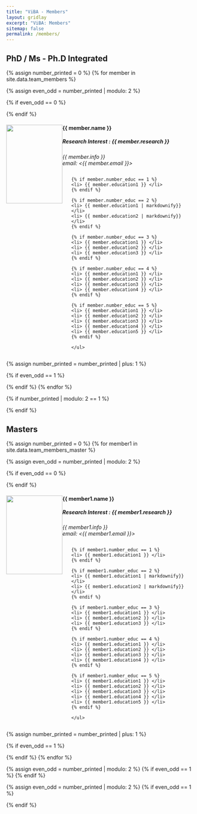 ```yaml
---
title: "ViBA - Members"
layout: gridlay
excerpt: "ViBA: Members"
sitemap: false
permalink: /members/
---
```


 <!--**We are  looking for new PhD students, Postdocs, and Master students to join the team** [(see openings)]({{ site.url }}{{ site.baseurl }}/vacancies) **!**-->

<div class="clearfix">
  <h2>PhD / Ms - Ph.D Integrated</h2>

  {% assign number_printed = 0 %}
  {% for member in site.data.team_members %}

  {% assign even_odd = number_printed | modulo: 2 %}

  {% if even_odd == 0 %}
  <div class="row">
  {% endif %}

  <div class="col-sm-6 clearfix">
  <img src="{{ site.url }}{{ site.baseurl }}/images/teampic/{{ member.photo }}" class="img-responsive" style="width: 150px; height: 210px; object-fit: cover; float: left;" />
    <h4>{{ member.name }}</h4>
    <h5>Research Interest : {{ member.research }}</h5>
    <i>{{ member.info }} <br>email: <{{ member.email }}></i>
    <ul style="overflow: hidden">

    {% if member.number_educ == 1 %}
    <li> {{ member.education1 }} </li>
    {% endif %}

    {% if member.number_educ == 2 %}
    <li> {{ member.education1 | markdownify}} </li>
    <li> {{ member.education2 | markdownify}} </li>
    {% endif %}

    {% if member.number_educ == 3 %}
    <li> {{ member.education1 }} </li>
    <li> {{ member.education2 }} </li>
    <li> {{ member.education3 }} </li>
    {% endif %}

    {% if member.number_educ == 4 %}
    <li> {{ member.education1 }} </li>
    <li> {{ member.education2 }} </li>
    <li> {{ member.education3 }} </li>
    <li> {{ member.education4 }} </li>
    {% endif %}

    {% if member.number_educ == 5 %}
    <li> {{ member.education1 }} </li>
    <li> {{ member.education2 }} </li>
    <li> {{ member.education3 }} </li>
    <li> {{ member.education4 }} </li>
    <li> {{ member.education5 }} </li>
    {% endif %}

    </ul>
  </div>

  {% assign number_printed = number_printed | plus: 1 %}

  {% if even_odd == 1 %}
  </div>
  <div style="clear: both;"></div>
  {% endif %}
  {% endfor %}

  {% if number_printed | modulo: 2 == 1 %}
  </div>
  <div style="clear: both;"></div>
  {% endif %}

</div>

<div class="clearfix" style="margin-top: 30px;">
  <h2>Masters</h2>

  {% assign number_printed = 0 %}
  {% for member1 in site.data.team_members_master %}

  {% assign even_odd = number_printed | modulo: 2 %}

  {% if even_odd == 0 %}

  <div class="row">
  {% endif %}

  <div class="col-sm-6 clearfix">
  <img src="{{ site.url }}{{ site.baseurl }}/images/teampic/{{ member1.photo }}" class="img-responsive" style="width: 150px; height: 210px; object-fit: cover; float: left;"/>
    <h4>{{ member1.name }}</h4>
    <h5>Research Interest : {{ member1.research }}</h5>
    <i>{{ member1.info }} <br>email: <{{ member1.email }}></i>
    <ul style="overflow: hidden">

    {% if member1.number_educ == 1 %}
    <li> {{ member1.education1 }} </li>
    {% endif %}

    {% if member1.number_educ == 2 %}
    <li> {{ member1.education1 | markdownify}} </li>
    <li> {{ member1.education2 | markdownify}} </li>
    {% endif %}

    {% if member1.number_educ == 3 %}
    <li> {{ member1.education1 }} </li>
    <li> {{ member1.education2 }} </li>
    <li> {{ member1.education3 }} </li>
    {% endif %}

    {% if member1.number_educ == 4 %}
    <li> {{ member1.education1 }} </li>
    <li> {{ member1.education2 }} </li>
    <li> {{ member1.education3 }} </li>
    <li> {{ member1.education4 }} </li>
    {% endif %}

    {% if member1.number_educ == 5 %}
    <li> {{ member1.education1 }} </li>
    <li> {{ member1.education2 }} </li>
    <li> {{ member1.education3 }} </li>
    <li> {{ member1.education4 }} </li>
    <li> {{ member1.education5 }} </li>
    {% endif %}

    </ul>
  </div>

  {% assign number_printed = number_printed | plus: 1 %}

  {% if even_odd == 1 %}
  </div>
  {% endif %}
  {% endfor %}

  {% assign even_odd = number_printed | modulo: 2 %}
  {% if even_odd == 1 %}
  {% endif %}


  {% assign even_odd = number_printed | modulo: 2 %}
  {% if even_odd == 1 %}
  </div>
  <div style="clear: both;"></div>
  {% endif %}
</div>